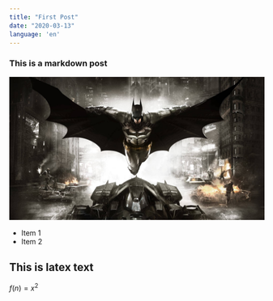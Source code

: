 ```yaml
---
title: "First Post"
date: "2020-03-13"
language: 'en'
---
```


### This is a markdown post

![Batman](./batman.jpg)

- Item 1
- Item 2

## This is latex text

$f(n) = x^2$